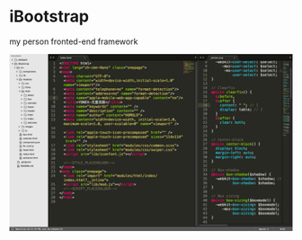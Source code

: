 # iBootstrap
my person fronted-end framework

![缩略图](https://raw.githubusercontent.com/szy1000/iBootstrap/master/short.png)
